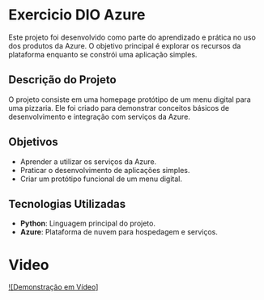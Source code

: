 # Exercicio DIO Azure

Este projeto foi desenvolvido como parte do aprendizado e prática no uso dos produtos da Azure. O objetivo principal é explorar os recursos da plataforma enquanto se constrói uma aplicação simples.

## Descrição do Projeto

O projeto consiste em uma homepage protótipo de um menu digital para uma pizzaria. Ele foi criado para demonstrar conceitos básicos de desenvolvimento e integração com serviços da Azure.

## Objetivos

- Aprender a utilizar os serviços da Azure.
- Praticar o desenvolvimento de aplicações simples.
- Criar um protótipo funcional de um menu digital.

## Tecnologias Utilizadas

- **Python**: Linguagem principal do projeto.
- **Azure**: Plataforma de nuvem para hospedagem e serviços.

# Video
[![Demonstração em Vídeo]](https://youtu.be/-e2Ja5YDNWU "Clique para assistir no YouTube")